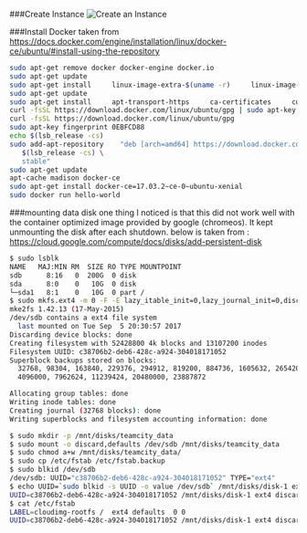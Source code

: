 
###Create Instance
![Create an Instance](https://davidraleigh.github.io/assets/teamcity-server-create/create-instance-with-disk.png)


###Install Docker
taken from https://docs.docker.com/engine/installation/linux/docker-ce/ubuntu/#install-using-the-repository
```bash
sudo apt-get remove docker docker-engine docker.io
sudo apt-get update
sudo apt-get install     linux-image-extra-$(uname -r)     linux-image-extra-virtual
sudo apt-get update
sudo apt-get install     apt-transport-https     ca-certificates     curl     software-properties-common
curl -fsSL https://download.docker.com/linux/ubuntu/gpg | sudo apt-key add -
curl -fsSL https://download.docker.com/linux/ubuntu/gpg
sudo apt-key fingerprint 0EBFCD88
echo $(lsb_release -cs)
sudo add-apt-repository    "deb [arch=amd64] https://download.docker.com/linux/ubuntu \
   $(lsb_release -cs) \
   stable"
sudo apt-get update
apt-cache madison docker-ce
sudo apt-get install docker-ce=17.03.2~ce-0~ubuntu-xenial
sudo docker run hello-world
```

###mounting data disk
one thing I noticed is that this did not work well with the container optimized image provided by google (chromeos). It kept unmounting the disk after each shutdown.
below is taken from : https://cloud.google.com/compute/docs/disks/add-persistent-disk
```bash
$ sudo lsblk
NAME   MAJ:MIN RM  SIZE RO TYPE MOUNTPOINT
sdb      8:16   0  200G  0 disk 
sda      8:0    0   10G  0 disk 
└─sda1   8:1    0   10G  0 part /
$ sudo mkfs.ext4 -m 0 -F -E lazy_itable_init=0,lazy_journal_init=0,discard /dev/sdb
mke2fs 1.42.13 (17-May-2015)
/dev/sdb contains a ext4 file system
  last mounted on Tue Sep  5 20:30:57 2017
Discarding device blocks: done                            
Creating filesystem with 52428800 4k blocks and 13107200 inodes
Filesystem UUID: c38706b2-deb6-428c-a924-304018171052
Superblock backups stored on blocks: 
  32768, 98304, 163840, 229376, 294912, 819200, 884736, 1605632, 2654208, 
  4096000, 7962624, 11239424, 20480000, 23887872

Allocating group tables: done                            
Writing inode tables: done                            
Creating journal (32768 blocks): done
Writing superblocks and filesystem accounting information: done     

$ sudo mkdir -p /mnt/disks/teamcity_data
$ sudo mount -o discard,defaults /dev/sdb /mnt/disks/teamcity_data
$ sudo chmod a+w /mnt/disks/teamcity_data/
$ sudo cp /etc/fstab /etc/fstab.backup
$ sudo blkid /dev/sdb
/dev/sdb: UUID="c38706b2-deb6-428c-a924-304018171052" TYPE="ext4"
$ echo UUID=`sudo blkid -s UUID -o value /dev/sdb` /mnt/disks/disk-1 ext4 discard,defaults,nofail 0 2 | sudo tee -a /etc/fstab
UUID=c38706b2-deb6-428c-a924-304018171052 /mnt/disks/disk-1 ext4 discard,defaults,nofail 0 2
$ cat /etc/fstab
LABEL=cloudimg-rootfs /  ext4 defaults  0 0
UUID=c38706b2-deb6-428c-a924-304018171052 /mnt/disks/disk-1 ext4 discard,defaults,nofail 0 2
```
